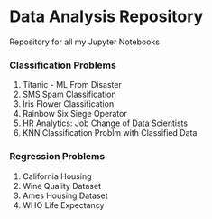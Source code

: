 # Data Analysis Repository

Repository for all my Jupyter Notebooks
### Classification Problems
1. Titanic - ML From Disaster
2. SMS Spam Classification
3. Iris Flower Classification 
4. Rainbow Six Siege Operator 
5. HR Analytics: Job Change of Data Scientists
6. KNN Classification Problm with Classified Data
### Regression Problems
1. California Housing 
2. Wine Quality Dataset 
3. Ames Housing Dataset
4. WHO Life Expectancy
